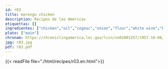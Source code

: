 ```yaml
---
id: r03
title: marengo chicken
description: Recipes de las Américas
etiquettas: []
ingredientes: ["chicken","oil","cognac","onion","flour","white wine","bouillón","tomato puree","parsley","thyme","laurel","mushroom","croutons"]
plato: ["main"]
chronam: https://chroniclingamerica.loc.gov/lccn/sn82001257/1957-10-06/ed-1/seq-5/
jpg: r03.jpg
pdf: r03.pdf
---
```


{{< readFile file="./html/recipes/r03.en.html">}}